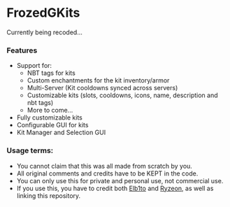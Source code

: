 # FrozedGKits
Currently being recoded...

### Features
- Support for:
  - NBT tags for kits
  - Custom enchantments for the kit inventory/armor
  - Multi-Server (Kit cooldowns synced across servers)
  - Customizable kits (slots, cooldowns, icons, name, description and nbt tags)
  - More to come...
- Fully customizable kits
- Configurable GUI for kits
- Kit Manager and Selection GUI

### Usage terms:
  * You cannot claim that this was all made from scratch by you.
  * All original comments and credits have to be KEPT in the code.
  * You can only use this for private and personal use, not commercial use.
  * If you use this, you have to credit both [Elb1to](https://github.com/Elb1to) and [Ryzeon](https://github.com/Ryzeon), as well as linking this repository.
